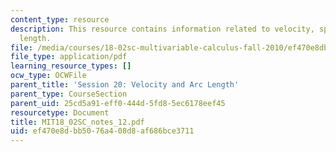 ```yaml
---
content_type: resource
description: This resource contains information related to velocity, speed and arc
  length.
file: /media/courses/18-02sc-multivariable-calculus-fall-2010/ef470e8dbb5076a408d8af686bce3711_MIT18_02SC_notes_12.pdf
file_type: application/pdf
learning_resource_types: []
ocw_type: OCWFile
parent_title: 'Session 20: Velocity and Arc Length'
parent_type: CourseSection
parent_uid: 25cd5a91-eff0-444d-5fd8-5ec6178eef45
resourcetype: Document
title: MIT18_02SC_notes_12.pdf
uid: ef470e8d-bb50-76a4-08d8-af686bce3711
---
```

